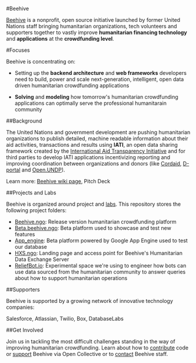 #Beehive

[Beehive](http://beehive.ngo) is a nonprofit, open source initiative launched by former United Nations staff bringing humanitarian organizations, tech volunteers and supporters together to vastly improve **humanitarian financing technology** and **applications** at the **crowdfunding level**.

#Focuses

Beehive is concentrating on:
- Setting up the **backend architecture** and **web frameworks** developers need to build, power and scale next-generation, intelligent, open data driven humanitarian crowdfunding applications

- **Solving** and **modeling** how tomorrow's humanitarian crowdfunding applications can optimally serve the professional humanitarain community

##Background

The United Nations and government development are pushing humanitarian organizations to publish detailed, machine readable information about their aid activities, transactions and results using **IATI**, an open data sharing framework created by the [International Aid Transparency Initiative](http://iatistandard.org) and for third parties to develop IATI applications incentivizing reporting and improving coordination between organizations and donors (like [Cordaid](https://www.cordaid.org/en/projects/), [D-portal](http://d-portal.org/) and [Open.UNDP](http://open.undp.org/#2016)).

Learn more: [Beehive wiki page](https://github.com/BeehiveNGO/Beehive/wiki/Beehive-Initiative), Pitch Deck

##Projects and Labs

Beehive is organized around project and [labs](). This repository stores the following project folders:

- [Beehive.ngo](): Release version humanitarian crowdfunding platform
- [Beta.beehive.ngo](): Beta platform used to showcase and test new features 
- [App_engine](): Beta platform powered by Google App Engine used to test our database
- [HXS.ngo](): Landing page and access point for Beehive's Humanitarian Data Exchange Server
- [ReliefBot.io](): Experimental space we're using to engineer how bots can use data sourced from the humanitarian community to answer queries about how to support humanitarian operations

##Supporters

Beehive is supported by a growing network of innovative technology companies:

Salesforce, Atlassian, Twilio, Box, DatabaseLabs


##Get Involved

Join us in tackling the most difficult challenges standing in the way of improving humanitarian crowdfunding. Learn about how to [contribute]() code or [support](https://opencollective.com/beehive) Beehive via Open Collective or to [contact]() Beehive staff.
